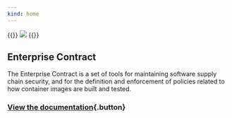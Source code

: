 ```yaml
---
kind: home
---
```


<!-- Todo: This should probably be in the layout somewhere, not embedded here in the markdown -->
{{<rawhtml>}}
<img src="/images/logo-title.png" class="logo-title">
{{</rawhtml>}}

## Enterprise Contract

The Enterprise Contract is a set of tools for maintaining software supply chain security, and for the definition and enforcement of policies related to how container images are built and tested.

### [View the documentation](./docs/index.html){.button}
